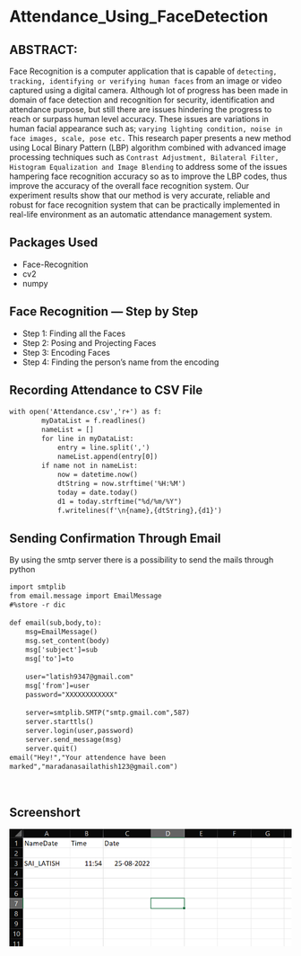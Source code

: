# Attendance_Using_FaceDetection

## ABSTRACT:
Face Recognition is a computer application that is capable of `detecting, tracking, identifying or verifying human faces` from an image or video captured using a digital camera. Although lot of progress has been made in domain of face detection and recognition for security, identification and attendance purpose, but still there are issues hindering the progress to reach or surpass human level accuracy. These issues are variations in human facial appearance such as; `varying lighting condition, noise in face images, scale, pose etc.` This research paper presents a new method using Local Binary Pattern (LBP) algorithm combined with advanced image processing techniques such as `Contrast Adjustment, Bilateral Filter, Histogram Equalization and Image Blending` to address some of the issues hampering face recognition accuracy so as to improve the LBP codes, thus improve the accuracy of the overall face recognition system. Our experiment results show that our method is very accurate, reliable and robust for face recognition system that can be practically implemented in real-life environment as an automatic attendance management system.
## Packages Used

- Face-Recognition
- cv2
- numpy
## Face Recognition — Step by Step
- Step 1: Finding all the Faces
- Step 2: Posing and Projecting Faces
- Step 3: Encoding Faces
- Step 4: Finding the person’s name from the encoding
## Recording Attendance to CSV File
```
with open('Attendance.csv','r+') as f:
        myDataList = f.readlines()
        nameList = []
        for line in myDataList:
            entry = line.split(',')
            nameList.append(entry[0])
        if name not in nameList:
            now = datetime.now()
            dtString = now.strftime('%H:%M')
            today = date.today()
            d1 = today.strftime("%d/%m/%Y")
            f.writelines(f'\n{name},{dtString},{d1}')
```
## Sending Confirmation Through Email
By using the smtp server there is a possibility to send the mails through python 
```
import smtplib
from email.message import EmailMessage
#%store -r dic

def email(sub,body,to):
    msg=EmailMessage()
    msg.set_content(body)
    msg['subject']=sub
    msg['to']=to
    
    user="latish9347@gmail.com"
    msg['from']=user
    password="XXXXXXXXXXXX"
    
    server=smtplib.SMTP("smtp.gmail.com",587)
    server.starttls()
    server.login(user,password)
    server.send_message(msg)
    server.quit()
email("Hey!","Your attendence have been marked","maradanasailathish123@gmail.com")
        
    
```
## Screenshort
<picture>
  <img src="Screenshot (29).png">
</picture>
